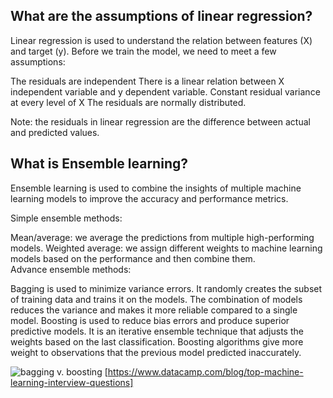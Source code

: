 
## What are the assumptions of linear regression?
Linear regression is used to understand the relation between features (X) and target (y). Before we train the model, we need to meet a few assumptions:

The residuals are independent 
There is a linear relation between X independent variable and y dependent variable. 
Constant residual variance at every level of X
The residuals are normally distributed. 

Note: the residuals in linear regression are the difference between actual and predicted values. 

## What is Ensemble learning?
Ensemble learning is used to combine the insights of multiple machine learning models to improve the accuracy and performance metrics. 

Simple ensemble methods:

Mean/average: we average the predictions from multiple high-performing models.
Weighted average: we assign different weights to machine learning models based on the performance and then combine them.  
Advance ensemble methods:

Bagging is used to minimize variance errors. It randomly creates the subset of training data and trains it on the models. The combination of models reduces the variance and makes it more reliable compared to a single model. 
Boosting is used to reduce bias errors and produce superior predictive models. It is an iterative ensemble technique that adjusts the weights based on the last classification. Boosting algorithms give more weight to observations that the previous model predicted inaccurately.

![bagging v. boosting](https://images.datacamp.com/image/upload/v1662734968/15_Bagging_and_Boosting_dfc2b5ae07.jpg)
[https://www.datacamp.com/blog/top-machine-learning-interview-questions]
